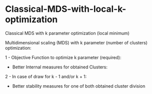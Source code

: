 # Classical-MDS-with-local-k-optimization
Classical MDS with k parameter optimization (local minimum)

Multidimensional scaling (MDS) with k parameter (number of clusters) optimization:

1 - Objective Function to optimize k parameter (required):

- Better Internal measures for obtained Clusters:

2 - In case of draw for k - 1 and/or k + 1:

- Better stability measures for one of both obtained cluster division
    
    
 
